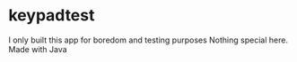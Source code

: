 # keypadtest

I only built this app for boredom and testing purposes
Nothing special here.
Made with Java


